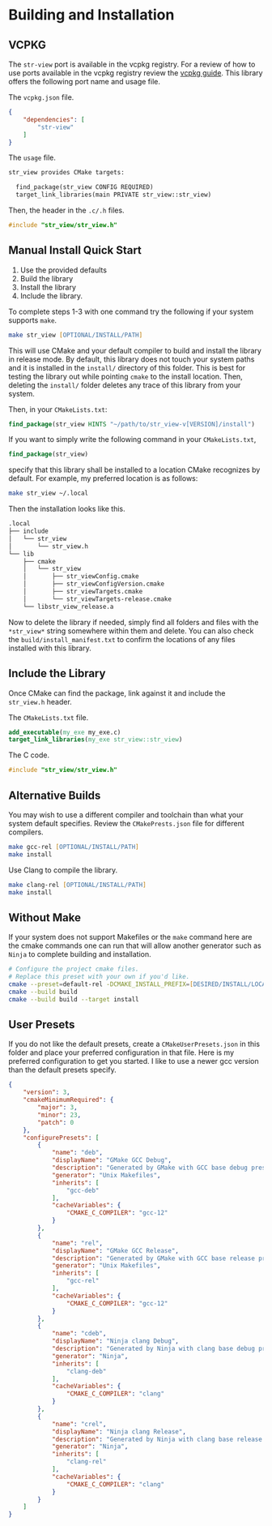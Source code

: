 # Building and Installation

## VCPKG

The `str-view` port is available in the vcpkg registry. For a review of how to use ports available in the vcpkg registry review the [vcpkg guide](https://learn.microsoft.com/en-us/vcpkg/get_started/get-started?pivots=shell-bash). This library offers the following port name and usage file.

The `vcpkg.json` file.

```json
{
    "dependencies": [
        "str-view"
    ]
}
```

The `usage` file.

```txt
str_view provides CMake targets:

  find_package(str_view CONFIG REQUIRED)
  target_link_libraries(main PRIVATE str_view::str_view)
```

Then, the header in the `.c/.h` files.

```c
#include "str_view/str_view.h"
```

## Manual Install Quick Start

1. Use the provided defaults 
2. Build the library
3. Install the library
4. Include the library.

To complete steps 1-3 with one command try the following if your system supports `make`.

```zsh
make str_view [OPTIONAL/INSTALL/PATH]
```

This will use CMake and your default compiler to build and install the library in release mode. By default, this library does not touch your system paths and it is installed in the `install/` directory of this folder. This is best for testing the library out while pointing `cmake` to the install location. Then, deleting the `install/` folder deletes any trace of this library from your system.

Then, in your `CMakeLists.txt`:

```cmake
find_package(str_view HINTS "~/path/to/str_view-v[VERSION]/install")
```

If you want to simply write the following command in your `CMakeLists.txt`,

```cmake
find_package(str_view)
```

specify that this library shall be installed to a location CMake recognizes by default. For example, my preferred location is as follows:

```zsh
make str_view ~/.local
```

Then the installation looks like this.

```txt
.local
├── include
│   └── str_view
│       └── str_view.h
└── lib
    ├── cmake
    │   └── str_view
    │       ├── str_viewConfig.cmake
    │       ├── str_viewConfigVersion.cmake
    │       ├── str_viewTargets.cmake
    │       └── str_viewTargets-release.cmake
    └── libstr_view_release.a
```

Now to delete the library if needed, simply find all folders and files with the `*str_view*` string somewhere within them and delete. You can also check the `build/install_manifest.txt` to confirm the locations of any files installed with this library.

## Include the Library

Once CMake can find the package, link against it and include the `str_view.h` header.

The `CMakeLists.txt` file.

```cmake
add_executable(my_exe my_exe.c)
target_link_libraries(my_exe str_view::str_view)
```

The C code.

```.c
#include "str_view/str_view.h"
```

## Alternative Builds

You may wish to use a different compiler and toolchain than what your system default specifies. Review the `CMakePrests.json` file for different compilers.

```zsh
make gcc-rel [OPTIONAL/INSTALL/PATH]
make install
```

Use Clang to compile the library.

```zsh
make clang-rel [OPTIONAL/INSTALL/PATH]
make install
```

## Without Make

If your system does not support Makefiles or the `make` command here are the cmake commands one can run that will allow another generator such as `Ninja` to complete building and installation.

```zsh
# Configure the project cmake files. 
# Replace this preset with your own if you'd like.
cmake --preset=default-rel -DCMAKE_INSTALL_PREFIX=[DESIRED/INSTALL/LOCATION]
cmake --build build
cmake --build build --target install
```

## User Presets

If you do not like the default presets, create a `CMakeUserPresets.json` in this folder and place your preferred configuration in that file. Here is my preferred configuration to get you started. I like to use a newer gcc version than the default presets specify.

```json
{
    "version": 3,
    "cmakeMinimumRequired": {
        "major": 3,
        "minor": 23,
        "patch": 0
    },
    "configurePresets": [
        {
            "name": "deb",
            "displayName": "GMake GCC Debug",
            "description": "Generated by GMake with GCC base debug preset.",
            "generator": "Unix Makefiles",
            "inherits": [
                "gcc-deb"
            ],
            "cacheVariables": {
                "CMAKE_C_COMPILER": "gcc-12"
            }
        },
        {
            "name": "rel",
            "displayName": "GMake GCC Release",
            "description": "Generated by GMake with GCC base release preset.",
            "generator": "Unix Makefiles",
            "inherits": [
                "gcc-rel"
            ],
            "cacheVariables": {
                "CMAKE_C_COMPILER": "gcc-12"
            }
        },
        {
            "name": "cdeb",
            "displayName": "Ninja clang Debug",
            "description": "Generated by Ninja with clang base debug preset.",
            "generator": "Ninja",
            "inherits": [
                "clang-deb"
            ],
            "cacheVariables": {
                "CMAKE_C_COMPILER": "clang"
            }
        },
        {
            "name": "crel",
            "displayName": "Ninja clang Release",
            "description": "Generated by Ninja with clang base release preset.",
            "generator": "Ninja",
            "inherits": [
                "clang-rel"
            ],
            "cacheVariables": {
                "CMAKE_C_COMPILER": "clang"
            }
        }
    ]
}
```
